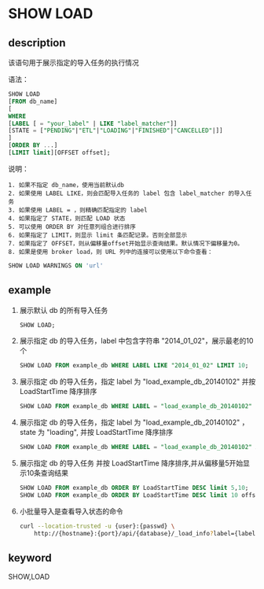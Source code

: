 # SHOW LOAD

## description

该语句用于展示指定的导入任务的执行情况

语法：

```sql
SHOW LOAD
[FROM db_name]
[
WHERE
[LABEL [ = "your_label" | LIKE "label_matcher"]]
[STATE = ["PENDING"|"ETL"|"LOADING"|"FINISHED"|"CANCELLED"|]]
]
[ORDER BY ...]
[LIMIT limit][OFFSET offset];
```

说明：

```plain text
1. 如果不指定 db_name，使用当前默认db
2. 如果使用 LABEL LIKE，则会匹配导入任务的 label 包含 label_matcher 的导入任务
3. 如果使用 LABEL = ，则精确匹配指定的 label
4. 如果指定了 STATE，则匹配 LOAD 状态
5. 可以使用 ORDER BY 对任意列组合进行排序
6. 如果指定了 LIMIT，则显示 limit 条匹配记录。否则全部显示
7. 如果指定了 OFFSET，则从偏移量offset开始显示查询结果。默认情况下偏移量为0。
8. 如果是使用 broker load，则 URL 列中的连接可以使用以下命令查看：
```

```sql
SHOW LOAD WARNINGS ON 'url'
```

## example

1. 展示默认 db 的所有导入任务

    ```sql
    SHOW LOAD;
    ```

2. 展示指定 db 的导入任务，label 中包含字符串 "2014_01_02"，展示最老的10个

    ```sql
    SHOW LOAD FROM example_db WHERE LABEL LIKE "2014_01_02" LIMIT 10;
    ```

3. 展示指定 db 的导入任务，指定 label 为 "load_example_db_20140102" 并按 LoadStartTime 降序排序

    ```sql
    SHOW LOAD FROM example_db WHERE LABEL = "load_example_db_20140102" ORDER BY LoadStartTime DESC;
    ````

4. 展示指定 db 的导入任务，指定 label 为 "load_example_db_20140102" ，state 为 "loading", 并按 LoadStartTime 降序排序

    ```sql
    SHOW LOAD FROM example_db WHERE LABEL = "load_example_db_20140102" AND STATE = "loading" ORDER BY LoadStartTime DESC;
    ```

5. 展示指定 db 的导入任务 并按 LoadStartTime 降序排序,并从偏移量5开始显示10条查询结果

    ```sql
    SHOW LOAD FROM example_db ORDER BY LoadStartTime DESC limit 5,10;
    SHOW LOAD FROM example_db ORDER BY LoadStartTime DESC limit 10 offset 5;
    ```

6. 小批量导入是查看导入状态的命令

    ```bash
    curl --location-trusted -u {user}:{passwd} \
        http://{hostname}:{port}/api/{database}/_load_info?label={labelname}
    ```

## keyword

SHOW,LOAD
